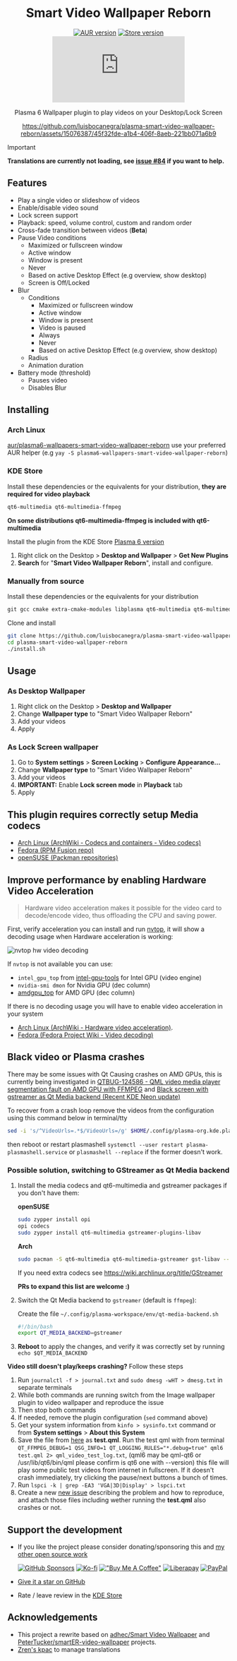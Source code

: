 <div align="center">

# Smart Video Wallpaper Reborn

[![AUR version](https://img.shields.io/aur/version/plasma6-wallpapers-smart-video-wallpaper-reborn?logo=archlinux&labelColor=2d333b&color=1f425f)](https://aur.archlinux.org/packages/plasma6-wallpapers-smart-video-wallpaper-reborn)
[![Store version](https://img.shields.io/badge/dynamic/xml?url=https%3A%2F%2Fapi.opendesktop.org%2Focs%2Fv1%2Fcontent%2Fdata%2F2139746&query=%2Focs%2Fdata%2Fcontent%2Fversion%2Ftext()&color=1f425f&labelColor=2d333b&logo=kde&label=KDE%20Store)](https://store.kde.org/p/2139746)
[![Matrix](https://img.shields.io/matrix/kde-plasma-smart-video-wallpaper-reborn%3Amatrix.org?logo=matrix&label=Matrix&labelColor=black)](https://matrix.to/#/#kde-plasma-smart-video-wallpaper-reborn:matrix.org)

Plasma 6 Wallpaper plugin to play videos on your Desktop/Lock Screen

<https://github.com/luisbocanegra/plasma-smart-video-wallpaper-reborn/assets/15076387/45f32fde-a1b4-406f-8aeb-221bb071a6b9>

</div>

> [!IMPORTANT]
> **Translations are currently not loading, see [issue #84](https://github.com/luisbocanegra/plasma-smart-video-wallpaper-reborn/issues/84) if you want to help.**

## Features

- Play a single video or slideshow of videos
- Enable/disable video sound
- Lock screen support
- Playback: speed, volume control, custom and random order
- Cross-fade transition between videos (**Beta**)
- Pause Video conditions
  - Maximized or fullscreen window
  - Active window
  - Window is present
  - Never
  - Based on active Desktop Effect (e.g overview, show desktop)
  - Screen is Off/Locked
- Blur
  - Conditions
    - Maximized or fullscreen window
    - Active window
    - Window is present
    - Video is paused
    - Always
    - Never
    - Based on active Desktop Effect (e.g overview, show desktop)
  - Radius
  - Animation duration
- Battery mode (threshold)
  - Pauses video
  - Disables Blur

## Installing

### Arch Linux

[aur/plasma6-wallpapers-smart-video-wallpaper-reborn](https://aur.archlinux.org/packages/plasma6-wallpapers-smart-video-wallpaper-reborn) use your preferred AUR helper (e.g `yay -S plasma6-wallpapers-smart-video-wallpaper-reborn`)

### KDE Store

Install these dependencies or the equivalents for your distribution, **they are required for video playback**

  ```txt
  qt6-multimedia qt6-multimedia-ffmpeg
  ```

**On some distributions qt6-multimedia-ffmpeg is included with qt6-multimedia**

Install the plugin from the KDE Store [Plasma 6 version](https://store.kde.org/p/2139746)

1. Right click on the Desktop > **Desktop and Wallpaper** > **Get New Plugins**
2. **Search** for "**Smart Video Wallpaper Reborn**", install and configure.

### Manually from source

Install these dependencies or the equivalents for your distribution

```txt
git gcc cmake extra-cmake-modules libplasma qt6-multimedia qt6-multimedia-ffmpeg
```

Clone and install

```sh
git clone https://github.com/luisbocanegra/plasma-smart-video-wallpaper-reborn
cd plasma-smart-video-wallpaper-reborn
./install.sh
```

## Usage

### As Desktop Wallpaper

1. Right click on the Desktop > **Desktop and Wallpaper**
2. Change **Wallpaper type** to "Smart Video Wallpaper Reborn"
3. Add your videos
4. Apply

### As Lock Screen wallpaper

1. Go to **System settings** > **Screen Locking** > **Configure Appearance...**
2. Change **Wallpaper type** to "Smart Video Wallpaper Reborn"
3. Add your videos
4. **IMPORTANT:** Enable **Lock screen mode** in **Playback** tab
5. Apply

## This plugin requires correctly setup Media codecs

- [Arch Linux (ArchWiki - Codecs and containers - Video codecs)](https://wiki.archlinux.org/title/Codecs_and_containers#Video_codecs)
- [Fedora (RPM Fusion repo)](https://rpmfusion.org/Howto/Multimedia)
- [openSUSE (Packman repositories)](https://en.opensuse.org/SDB:Installing_codecs_from_Packman_repositories)

## Improve performance by enabling Hardware Video Acceleration

> Hardware video acceleration makes it possible for the video card to decode/encode video, thus offloading the CPU and saving power.

First, verify acceleration you can install and run [nvtop](https://github.com/Syllo/nvtop), it will show a decoding usage when Hardware acceleration is working:

![nvtop hw video decoding](screenshots/nvtop-hw-decoding.png)

If `nvtop` is not available you can use:

- `intel_gpu_top` from [intel-gpu-tools](https://gitlab.freedesktop.org/drm/igt-gpu-tools) for Intel GPU (video engine)
- `nvidia-smi dmon` for Nvidia GPU (dec column)
- [amdgpu_top](https://github.com/Umio-Yasuno/amdgpu_top) for AMD GPU (dec column)

If there is no decoding usage you will have to enable video acceleration in your system

- [Arch Linux (ArchWiki - Hardware video acceleration)](https://wiki.archlinux.org/title/Hardware_video_acceleration).
- [Fedora (Fedora Project Wiki - Video decoding)](https://fedoraproject.org/wiki/Firefox_Hardware_acceleration#Video_decoding)

## Black video or Plasma crashes

There may be some issues with Qt Causing crashes on AMD GPUs, this is currently being investigated in [QTBUG-124586 - QML video media player segmentation fault on AMD GPU with FFMPEG](https://bugreports.qt.io/browse/QTBUG-124586) and [Black screen with gstreamer as Qt Media backend (Recent KDE Neon update)](https://github.com/luisbocanegra/plasma-smart-video-wallpaper-reborn/issues/8)

To recover from a crash loop remove the videos from the configuration using this command below in terminal/tty

```sh
sed -i 's/^VideoUrls=.*$/VideoUrls=/g' $HOME/.config/plasma-org.kde.plasma.desktop-appletsrc $HOME/.config/kscreenlockerrc
```

then reboot or restart plasmashell `systemctl --user restart plasma-plasmashell.service` or `plasmashell --replace` if the former doesn't work.

### Possible solution, switching to GStreamer as Qt Media backend

1. Install the media codecs and qt6-multimedia and gstreamer packages if you don't have them:

    **openSUSE**

    ```sh
    sudo zypper install opi
    opi codecs
    sudo zypper install qt6-multimedia gstreamer-plugins-libav
    ```

    **Arch**

    ```sh
    sudo pacman -S qt6-multimedia qt6-multimedia-gstreamer gst-libav --needed
    ```

    If you need extra codecs see <https://wiki.archlinux.org/title/GStreamer>

    **PRs to expand this list are welcome :)**

2. Switch the Qt Media backend to `gstreamer` (default is `ffmpeg`):

    Create the file `~/.config/plasma-workspace/env/qt-media-backend.sh`

    ```sh
    #!/bin/bash
    export QT_MEDIA_BACKEND=gstreamer
    ```

3. **Reboot** to apply the changes, and verify it was correctly set by running `echo $QT_MEDIA_BACKEND`

**Video still doesn't play/keeps crashing?** Follow these steps

1. Run `journalctl -f > journal.txt` and `sudo dmesg -wHT > dmesg.txt` in separate terminals
2. While both commands are running switch from the Image wallpaper plugin to video wallpaper and reproduce the issue
3. Then stop both commands
4. If needed, remove the plugin configuration (`sed` command above)
5. Get your system information from `kinfo > sysinfo.txt` command or from **System settings** > **About this System**
6. Save the file from [here](https://gist.github.com/luisbocanegra/cb758ee5f57a9e7c2838b1db349b635a) as **test.qml**. Run the test qml with from terminal `QT_FFMPEG_DEBUG=1 QSG_INFO=1 QT_LOGGING_RULES="*.debug=true" qml6 test.qml 2> qml_video_test_log.txt`, (qml6 may be qml-qt6 or /usr/lib/qt6/bin/qml please confirm is qt6 one with --version) this file will play some public test videos from internet in fullscreen. If it doesn't crash immediately, try clicking the pause/next buttons a bunch of times.
7. Run `lspci -k | grep -EA3 'VGA|3D|Display' > lspci.txt`
8. Create a new [new issue](https://github.com/luisbocanegra/plasma-smart-video-wallpaper-reborn/issues/new) describing the problem and how to reproduce, and attach those files including wether running the **test.qml** also crashes or not.

## Support the development

- If you like the project please consider donating/sponsoring this and [my other open source work](https://github.com/luisbocanegra?tab=repositories&q=&type=source&language=&sort=stargazers)

  [![GitHub Sponsors](https://img.shields.io/badge/GitHub_Sponsors-supporter?logo=githubsponsors&color=%2329313C)](https://github.com/sponsors/luisbocanegra) [![Ko-fi](https://img.shields.io/badge/Ko--fi-supporter?logo=ko-fi&logoColor=%23ffffff&color=%23467BEB)](https://ko-fi.com/luisbocanegra) [!["Buy Me A Coffee"](https://img.shields.io/badge/Buy%20me%20a%20coffe-supporter?logo=buymeacoffee&logoColor=%23282828&color=%23FF803F)](https://www.buymeacoffee.com/luisbocanegra) [![Liberapay](https://img.shields.io/badge/Liberapay-supporter?logo=liberapay&logoColor=%23282828&color=%23F6C814)](https://liberapay.com/luisbocanegra/) [![PayPal](https://img.shields.io/badge/PayPal-supporter?logo=paypal&logoColor=%23ffffff&color=%23003087)](https://www.paypal.com/donate/?hosted_button_id=Y5TMH3Z4YZRDA)

- [Give it a star on GitHub](https://github.com/luisbocanegra/plasma-smart-video-wallpaper-reborn)
- Rate / leave review in the [KDE Store](https://store.kde.org/p/2139746)

## Acknowledgements

- This project a rewrite based on [adhec/Smart Video Wallpaper](https://github.com/adhec/plasma_tweaks/tree/master/SmartVideoWallpaper) and [PeterTucker/smartER-video-wallpaper](https://github.com/PeterTucker/smartER-video-wallpaper) projects.
- [Zren's kpac](https://github.com/Zren/plasma-applet-lib) to manage translations
